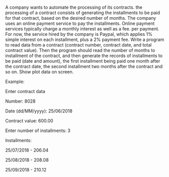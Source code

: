 A company wants to automate the processing of its contracts. the processing of
a contract consists of generating the installments to be paid for that contract, based on the
desired number of months.
The company uses an online payment service to pay the installments.
Online payment services typically charge a monthly interest as well as a fee.
per payment. For now, the service hired by the company is Paypal, which applies
1% simple interest on each installment, plus a 2% payment fee.
Write a program to read data from a contract (contract number, contract date,
and total contract value). Then the program should read the number of months to
installment of the contract, and then generate the records of installments to be paid (date and amount),
the first installment being paid one month after the contract date, the second installment two
months after the contract and so on. Show plot data on screen.

Example:

Enter contract data

Number: 8028

Date (dd/MM/yyyy): 25/06/2018

Contract value: 600.00

Enter number of installments: 3

Installments:

25/07/2018 - 206.04

25/08/2018 - 208.08

25/09/2018 - 210.12
